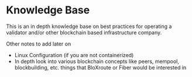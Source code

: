 # Knowledge Base

This is an in depth knowledge base on best practices for operating a validator and/or other blockchain based infrastructure company.

Other notes to add later on 
- Linux Configuration (if you are not containerized)
- In depth look into various blockchain concepts like peers, mempool, blockbuilding, etc. things that BloXroute or Fiber would be interested in